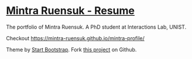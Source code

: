 # [Mintra Ruensuk - Resume](https://mintra-ruensuk.github.io/mintra-profile/)
The portfolio of Mintra Ruensuk. A PhD student at Interactions Lab, UNIST. 

Checkout https://mintra-ruensuk.github.io/mintra-profile/

Theme by [Start Bootstrap](http://startbootstrap.com/). Fork [this project](https://startbootstrap.com/template-overviews/resume/) on Github. 
